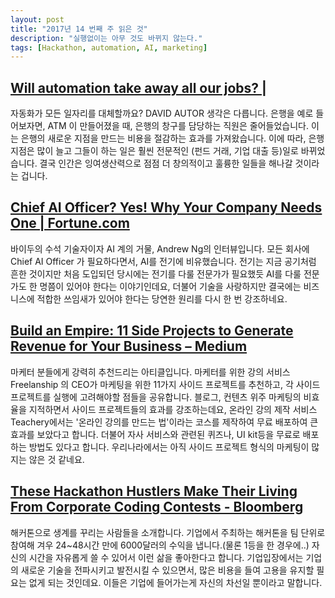 ```yaml
---
layout: post
title: "2017년 14 번째 주 읽은 것"
description: "실행없이는 아무 것도 바뀌지 않는다."
tags: [Hackathon, automation, AI, marketing]
---
```


## [Will automation take away all our jobs? |](http://ideas.ted.com/will-automation-take-away-all-our-jobs/)

자동화가 모든 일자리를 대체할까요? DAVID AUTOR 생각은 다릅니다. 은행을 예로 들어보자면, ATM 이 만들어졌을 때, 은행의 창구를 담당하는 직원은 줄어들었습니다. 이는 은행의 새로운 지점을 만드는 비용을 절감하는 효과를 가져왔습니다. 이에 따라, 은행 지점은 많이 늘고 그들이 하는 일은 훨씬 전문적인 (펀드 거래, 기업 대출 등)일로 바뀌었습니다. 결국 인간은 잉여생산력으로 점점 더 창의적이고 훌륭한 일들을 해나갈 것이라는 겁니다.



## [Chief AI Officer? Yes! Why Your Company Needs One | Fortune.com](http://fortune.com/2017/01/05/artificial-intelligence-officer/)

바이두의 수석 기술자이자 AI 계의 거물, Andrew Ng의 인터뷰입니다. 모든 회사에 Chief AI Officer 가 필요하다면서, AI를 전기에 비유했습니다. 전기는 지금 공기처럼 흔한 것이지만 처음 도입되던 당시에는 전기를 다룰 전문가가 필요했듯 AI를 다룰 전문가도 한 명쯤이 있어야 한다는 이야기인데요, 더불어 기술을 사랑하지만 결국에는 비즈니스에 적합한 쓰임새가 있어야 한다는 당연한 원리를 다시 한 번 강조하네요.


## [Build an Empire: 11 Side Projects to Generate Revenue for Your Business – Medium](https://medium.com/@laurenholliday_/build-an-empire-11-side-projects-to-generate-revenue-for-your-business-ea0bdaabd826#.v1j19tt6m)


마케터 분들에게 강력히 추천드리는 아티클입니다. 마케터를 위한 강의 서비스 Freelanship 의 CEO가 마케팅을 위한 11가지 사이드 프로젝트를 추천하고, 각 사이드 프로젝트를 실행에 고려해야할 점들을 공유합니다. 블로그, 컨텐츠 위주 마케팅의 비효율을 지적하면서 사이드 프로젝트들의 효과를 강조하는데요, 온라인 강의 제작 서비스 Teachery에서는 '온라인 강의를 만드는 법'이라는 코스를 제작하여 무료 배포하여 큰 효과를 보았다고 합니다. 더불어 자사 서비스와 관련된 퀴즈나, UI kit등을 무료로 배포하는 방법도 있다고 합니다. 우리나라에서는 아직 사이드 프로젝트 형식의 마케팅이 많지는 않은 것 같네요.

## [These Hackathon Hustlers Make Their Living From Corporate Coding Contests - Bloomberg](https://www.bloomberg.com/news/features/2017-04-04/these-hackathon-hustlers-make-their-living-from-corporate-coding-contests?utm_source=pocket&utm_medium=email&utm_campaign=pockethits)

해커톤으로 생계를 꾸리는 사람들을 소개합니다. 기업에서 주최하는 해커톤을 팀 단위로 참여해 겨우 24~48시간 만에 6000달러의 수익을 냅니다.(물론 1등을 한 경우에..) 자신의 시간을 자유롭게 쓸 수 있어서 이런 삶을 좋아한다고 합니다. 기업입장에서는 기업의 새로운 기술을 전파시키고 발전시킬 수 있으면서, 많은 비용을 들여 고용을 유지할 필요는 없게 되는 것인데요. 이들은 기업에 들어가는게 자신의 차선일 뿐이라고 말합니다.
